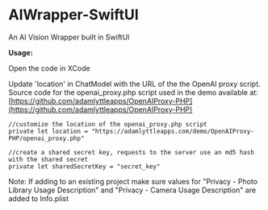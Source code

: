 # AIWrapper-SwiftUI

An AI Vision Wrapper built in SwiftUI

**Usage:**

Open the code in XCode

Update 'location' in ChatModel with the URL of the the OpenAI proxy script. Source code for the openai_proxy.php script used in the demo available at: [https://github.com/adamlyttleapps/OpenAIProxy-PHP](https://github.com/adamlyttleapps/OpenAIProxy-PHP)

```
//customize the location of the openai_proxy.php script
private let location = "https://adamlyttleapps.com/demo/OpenAIProxy-PHP/openai_proxy.php"
    
//create a shared secret key, requests to the server use an md5 hash with the shared secret
private let sharedSecretKey = "secret_key"
```
Note: If adding to an existing project make sure values for "Privacy - Photo Library Usage Description" and "Privacy - Camera Usage Description" are added to Info.plist
